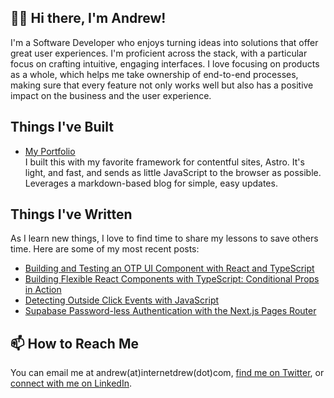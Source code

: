 ## 👋🏾 Hi there, I'm Andrew!

I'm a Software Developer who enjoys turning ideas into solutions that offer great user experiences. I'm proficient across the stack, with a particular focus on crafting intuitive, engaging interfaces. I love focusing on products as a whole, which helps me take ownership of end-to-end processes, making sure that every feature not only works well but also has a positive impact on the business and the user experience.

## Things I've Built
- [My Portfolio](https://github.com/internetdrew/portfolio-v3)
<br> I built this with my favorite framework for contentful sites, Astro. It's light, and fast, and sends as little JavaScript to the browser as possible. Leverages a markdown-based blog for simple, easy updates.

## Things I've Written
As I learn new things, I love to find time to share my lessons to save others time. Here are some of my most recent posts:

- [Building and Testing an OTP UI Component with React and TypeScript](https://www.internetdrew.com/blog/building-testing-otp-ui-component-react-typescript)
- [Building Flexible React Components with TypeScript: Conditional Props in Action](https://www.internetdrew.com/blog/typescript-conditional-props)
- [Detecting Outside Click Events with JavaScript](https://www.internetdrew.com/blog/detecting-outside-click-events-with-javascript)
- [Supabase Password-less Authentication with the Next.js Pages Router](https://www.internetdrew.com/blog/supabase-password-less-authentication-with-nextjs-pages-router)

## 📫 How to Reach Me
You can email me at andrew(at)internetdrew(dot)com, [find me on Twitter](https://twitter.com/_internetdrew), or [connect with me on LinkedIn](https://www.linkedin.com/in/internetdrew/).

<!---
internetdrew/internetdrew is a ✨ special ✨ repository because its `README.md` (this file) appears on your GitHub profile.
You can click the Preview link to take a look at your changes.
--->
